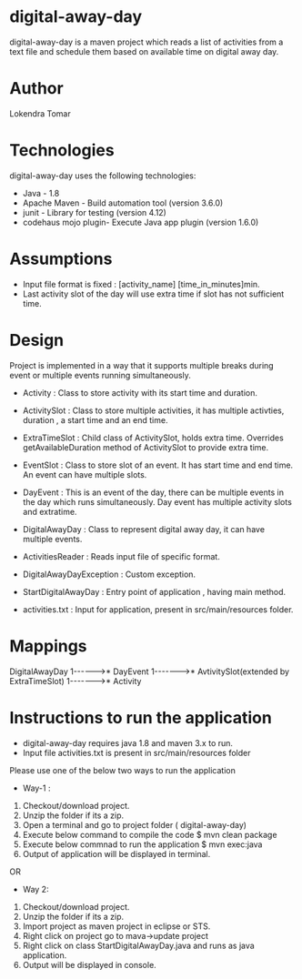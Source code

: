 # digital-away-day
digital-away-day is a maven project which reads a list of activities from a text file and schedule them based on available time on digital away day.

# Author
Lokendra Tomar

# Technologies
digital-away-day uses the following technologies:

- Java - 1.8
- Apache Maven - Build automation tool (version 3.6.0)
- junit - Library for testing (version 4.12)
- codehaus mojo plugin- Execute Java app plugin (version 1.6.0)

# Assumptions
- Input file format is fixed : [activity_name] [time_in_minutes]min.
- Last activity slot of the day will use extra time if slot has not sufficient time.

# Design 
Project is implemented in a way that it supports multiple breaks during event or multiple events running simultaneously.

- Activity          : Class to store activity with its start time and duration.

- ActivitySlot      : Class to store multiple activities, it has multiple activties, duration , a start time and an end time.

- ExtraTimeSlot     : Child class of ActivitySlot, holds extra time. Overrides getAvailableDuration method of ActivitySlot to provide                         extra time.

- EventSlot         : Class to store slot of an event. It has start time and end time. An event can have multiple slots.

- DayEvent          : This is an event of the day, there can be multiple events in the day which runs simultaneously.  Day event has                           multiple activity slots and extratime.

- DigitalAwayDay    : Class to represent digital away day, it can have multiple events.

- ActivitiesReader   : Reads input file of specific format.

- DigitalAwayDayException : Custom exception.

- StartDigitalAwayDay : Entry point of application , having main method.

- activities.txt      :  Input for application, present in src/main/resources folder.

# Mappings

DigitalAwayDay 1------>* DayEvent 1------->* AvtivitySlot(extended by ExtraTimeSlot) 1------->* Activity

# Instructions to run the application
 - digital-away-day requires java 1.8 and maven 3.x to run.
 - Input file activities.txt is present in src/main/resources folder
 
 Please use one of the below two ways to run the application
 - Way-1 :
 1. Checkout/download project.
 2. Unzip the folder if its a zip.
 3. Open a terminal and go to project folder ( digital-away-day)
 3. Execute below command to compile the code
    $ mvn clean package
 4. Execute below commnad to run the application
    $ mvn exec:java
 5. Output of application will be displayed in terminal.
 
 OR
 
 - Way 2:
 1. Checkout/download project.
 2. Unzip the folder if its a zip.
 3. Import project as maven project in eclipse or STS.
 4. Right click on project go to mava->update project
 5. Right click on class StartDigitalAwayDay.java and runs as java application.
 6. Output will be displayed in console.
 
 
 
 


